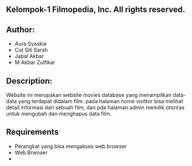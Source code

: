## Kelompok-1 Filmopedia, Inc. All rights reserved.

## Author: 
- Aura Syaskia
- Cut Siti Sarah
- Jabal Akbar
- M Akbar Zulfikar

## Description:
Website ini merupakan website movies database yang menampilkan data-data yang terdapat didalam film.
pada halaman home visittor bisa melihat detail informasi dari sebuah film, dan pda halaman admin memilik otoriras
untuk mengubah dan menghapus data film.

## Requirements
- Perangkat yang bisa mengakses web browser
- Web Brwoser
- 
